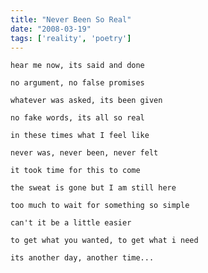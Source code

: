 ```yaml
---
title: "Never Been So Real"
date: "2008-03-19"
tags: ['reality', 'poetry']
---
```


    hear me now, its said and done
    
    no argument, no false promises
    
    whatever was asked, its been given
    
    no fake words, its all so real
    
    in these times what I feel like
    
    never was, never been, never felt
    
    it took time for this to come
    
    the sweat is gone but I am still here
    
    too much to wait for something so simple
    
    can't it be a little easier
    
    to get what you wanted, to get what i need
    
    its another day, another time...
